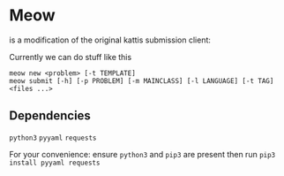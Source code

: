 
# Meow

is a modification of the original kattis submission client:

Currently we can do stuff like this

```
meow new <problem> [-t TEMPLATE]
meow submit [-h] [-p PROBLEM] [-m MAINCLASS] [-l LANGUAGE] [-t TAG] <files ...>
```



<!--

kattis list
kattis status
kattis browser
kattis random <difficulty>
kattis queue <problem>
kattis poll

<difficulty> := trivial | easy | medium | hard
<problem> := kattis problem shortname

-->

## Dependencies

`python3`
`pyyaml`
`requests`

For your convenience: ensure `python3` and `pip3` are present then run
`pip3 install pyyaml requests`


